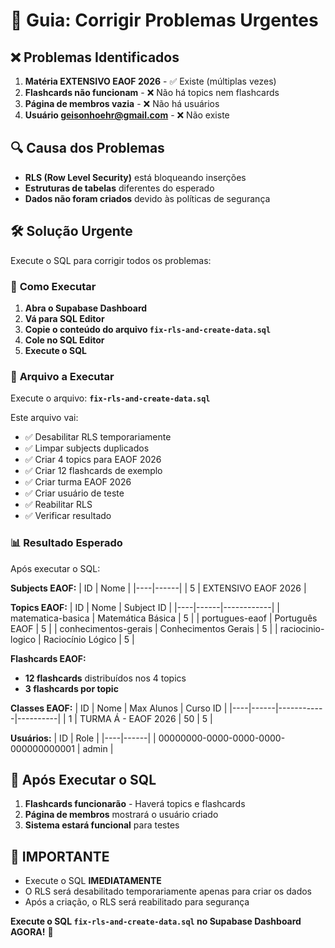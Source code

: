 # 🚨 Guia: Corrigir Problemas Urgentes

## ❌ **Problemas Identificados**

1. **Matéria EXTENSIVO EAOF 2026** - ✅ Existe (múltiplas vezes)
2. **Flashcards não funcionam** - ❌ Não há topics nem flashcards
3. **Página de membros vazia** - ❌ Não há usuários
4. **Usuário geisonhoehr@gmail.com** - ❌ Não existe

## 🔍 **Causa dos Problemas**

- **RLS (Row Level Security)** está bloqueando inserções
- **Estruturas de tabelas** diferentes do esperado
- **Dados não foram criados** devido às políticas de segurança

## 🛠️ **Solução Urgente**

Execute o SQL para corrigir todos os problemas:

### 🚀 **Como Executar**

1. **Abra o Supabase Dashboard**
2. **Vá para SQL Editor**
3. **Copie o conteúdo do arquivo `fix-rls-and-create-data.sql`**
4. **Cole no SQL Editor**
5. **Execute o SQL**

### 📝 **Arquivo a Executar**

Execute o arquivo: **`fix-rls-and-create-data.sql`**

Este arquivo vai:
- ✅ Desabilitar RLS temporariamente
- ✅ Limpar subjects duplicados
- ✅ Criar 4 topics para EAOF 2026
- ✅ Criar 12 flashcards de exemplo
- ✅ Criar turma EAOF 2026
- ✅ Criar usuário de teste
- ✅ Reabilitar RLS
- ✅ Verificar resultado

### 📊 **Resultado Esperado**

Após executar o SQL:

**Subjects EAOF:**
| ID | Nome |
|----|------|
| 5 | EXTENSIVO EAOF 2026 |

**Topics EAOF:**
| ID | Nome | Subject ID |
|----|------|------------|
| matematica-basica | Matemática Básica | 5 |
| portugues-eaof | Português EAOF | 5 |
| conhecimentos-gerais | Conhecimentos Gerais | 5 |
| raciocinio-logico | Raciocínio Lógico | 5 |

**Flashcards EAOF:**
- **12 flashcards** distribuídos nos 4 topics
- **3 flashcards por topic**

**Classes EAOF:**
| ID | Nome | Max Alunos | Curso ID |
|----|------|------------|----------|
| 1 | TURMA Á - EAOF 2026 | 50 | 5 |

**Usuários:**
| ID | Role |
|----|------|
| 00000000-0000-0000-0000-000000000001 | admin |

## 🎯 **Após Executar o SQL**

1. **Flashcards funcionarão** - Haverá topics e flashcards
2. **Página de membros** mostrará o usuário criado
3. **Sistema estará funcional** para testes

## 🚨 **IMPORTANTE**

- Execute o SQL **IMEDIATAMENTE**
- O RLS será desabilitado temporariamente apenas para criar os dados
- Após a criação, o RLS será reabilitado para segurança

**Execute o SQL `fix-rls-and-create-data.sql` no Supabase Dashboard AGORA!** 🚨
